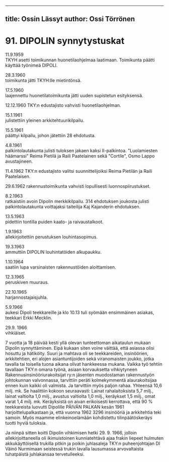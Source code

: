 
---
title: Ossin Lässyt
author: Ossi Törrönen
---

    
# 91. DIPOLIN synnytystuskat 

11.9.1959	
    TKYH asetti toimikunnan huonetilaohjelmaa laatimaan. Toimikunta päätti käyttää työnimeä DIPOLI.

28.3.1960	
    toimikunta jätti TKYH:lle mietintönsä.

17.5.1960	
    laajennettu huonetilatoimikunta jätti uuden supistetun esityksensä.

12.12.1960
    TKY:n edustajisto vahvisti huonetilaohjelman.

15.1.1961 	
    julistettiin yleinen arkkitehtuurikilpailu.

15.5.1961	
    päättyi kilpailu, johon jätettiin 28 ehdotusta.

4.8.1961		
    palkintolautakunta julisti tuloksen jakaen kaksi II-palkintoa. "Luolamiesten häämarssi" Reima Pietilä ja Raili Paatelainen sekä "Cortile", Osmo Lappo avustajineen.

11.4.1962
    TKY:n edustajisto valitsi suunnittelijoiksi Reima Pietilän ja Raili Paatelaisen.

29.6.1962
    rakennustoimikunta vahvisti lopullisesti luonnospiirustukset.

8.2.1963	
    ratkaistiin avoin Dipolin merkkikilpailu. 314 ehdotuksen joukosta julisti palkintolautakunta voittajaksi taiteilija Kaj Kajanderin ehdotuksen.

13.5.1963	
    pidettiin tontilla puiden kaato- ja raivaustalkoot.

1.9.1963		
    allekirjoitettiin perustuksen louhintasopimus.

19.3.1963 	
    ammuttiin DIPOLIN louhintatöiden alkupaukku.

1.10.1964	
    saatiin lupa varsinaisten rakennustöiden aloittamisen.

12.3.1965 	
    peruskiven muuraus.

22.10.1965 	
    harjannostajaisjuhla.

5.9.1966 	
    aukesi Dipoli teekkareille ja klo 10.13 tuli syömään ensimmäinen asiakas, teekkari Erkki Mecklin.

29.9. 1966 	
    vihkiäiset.


7 vuotta ja 18 päivää kesti yllä olevan tunteettoman aikataulun mukaan Dipolin synnyttäminen. Eipä 
kukaan siten voine väittää, että asiassa olisi hosuttu ja hätiköity. Suuri ja mahtava oli se teekkareiden, 
insinöörien, arkkitehtien, eri alojen asiantuntijoiden sekä viranomaisten joukko, jotka tavalla tai toisella 
tuona aikana olivat hankkeessa mukana. Vaikka työ tehtiin tavallaan TKY:n omana työnä, asiaan 
korvauksetta vihkiytyneen Rakennusinsinööriurakoitsijat ry:n jäsenten muodostaman rakennustyön 
johtokunnan valvonnassa, tarvittiin peräti kolmekymmentä alaurakoitsijaa ennen kuin kaikki oli 
valmista. Ja tarvittiin myös paljon rahaa. Yhteensä 10,6 milj. mk. Se haalittiin kokoon seuraavasti: 
Lainat rahalaitoksista 5,7 milj., lainat valtiolta 1,0 milj., avustus valtiolta 1,0 milj., keräykset 1,5 milj., 
omat varat 1,4 milj. mk. Keräyksistä on aivan erikoisesti kerrottava, että 90 % teekkareista luovutti 
Dipolille PÄIVÄN PALKAN kesän 1961 harjoittelupalkastaan ja, että vuonna 1962 3296 insinööriä ja 
arkkitehtia teki samoin. Myös maamme elinkeinoelämään kohdistettu tilinpäätöskeräys tuotti hyviä 
tuloksia.

Ja niinpä sitten koitti Dipolin vihkimisen hetki 29. 9. 1966, jolloin allekirjoittaneella oli ikimuistoinen 
kunniatehtävä ajaa frakin liepeet hulmuten akkukäyttöisellä trukilla pitkin ja poikin juhlasaleja TKY:n 
puheenjohtajan Dl Väinö Nurmimaan seistessä trukin lavalla lausumassa arvovaltaista tuhatpäistä 
juhlakansaa tervetulleeksi.
